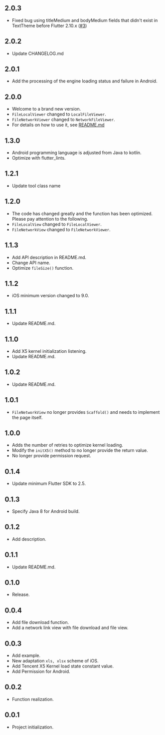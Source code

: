 ## 2.0.3

* Fixed bug using titleMedium and bodyMedium fields that didn't exist in TextTheme before Flutter 2.10.x ([#3](https://github.com/LiWenHui96/flutter_file_view/issues/3))

## 2.0.2

* Update CHANGELOG.md

## 2.0.1

* Add the processing of the engine loading status and failure in Android.

## 2.0.0

* Welcome to a brand new version.
* `FileLocalViewer` changed to `LocalFileViewer`.
* `FileNetworkViewer` changed to `NetworkFileViewer`.
* For details on how to use it, see [README.md](README.md)

## 1.3.0

* Android programming language is adjusted from Java to kotlin.
* Optimize with flutter_lints.

## 1.2.1

* Update tool class name

## 1.2.0

* The code has changed greatly and the function has been optimized. Please pay attention to the
  following.
* `FileLocalView` changed to `FileLocalViewer`.
* `FileNetworkView` changed to `FileNetworkViewer`.

## 1.1.3

* Add API description in README.md.
* Change API name.
* Optimize `fileSize()` function.

## 1.1.2

* iOS minimum version changed to 9.0.

## 1.1.1

* Update README.md.

## 1.1.0

* Add X5 kernel initialization listening.
* Update README.md.

## 1.0.2

* Update README.md.

## 1.0.1

* `FileNetworkView` no longer provides `Scaffold()` and needs to implement the page itself.

## 1.0.0

* Adds the number of retries to optimize kernel loading.
* Modify the `initX5()` method to no longer provide the return value.
* No longer provide permission request.

## 0.1.4

* Update minimum Flutter SDK to 2.5.

## 0.1.3

* Specify Java 8 for Android build.

## 0.1.2

* Add description.

## 0.1.1

* Update README.md.

## 0.1.0

* Release.

## 0.0.4

* Add file download function.
* Add a network link view with file download and file view.

## 0.0.3

* Add example.
* New adaptation `xls, xlsx` scheme of iOS.
* Add Tencent X5 Kernel load state constant value.
* Add Permission for Android.

## 0.0.2

* Function realization.

## 0.0.1

* Project initialization.
